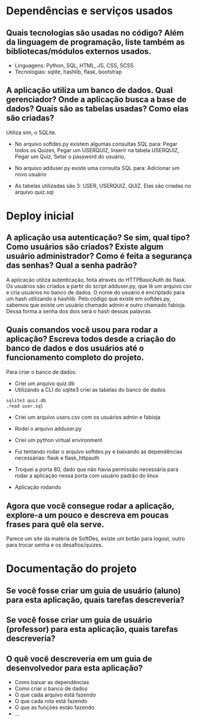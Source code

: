 # Dependências e serviços usados

## Quais tecnologias são usadas no código? Além da linguagem de programação, liste também as bibliotecas/módulos externos usados.

- Linguagens: Python, SQL, HTML, JS, CSS, SCSS
- Tecnologias: sqlite, hashlib, flask, bootstrap

## A aplicação utiliza um banco de dados. Qual gerenciador? Onde a aplicação busca a base de dados? Quais são as tabelas usadas? Como elas são criadas?

Utiliza sim, o SQLite.

- No arquivo softdes.py existem algumas consultas SQL para:
  Pegar todos os Quizes,
  Pegar um USERQUIZ,
  Inserir na tabela USERQUIZ,
  Pegar um Quiz,
  Setar o password do usuário,

- No arquivo adduser.py existe uma consulta SQL para:
  Adicionar um novo usuário

- As tabelas utilizadas são 3: USER, USERQUIZ, QUIZ. Elas são criadas no arquivo quiz.sql

# Deploy inicial

## A aplicação usa autenticação? Se sim, qual tipo? Como usuários são criados? Existe algum usuário administrador? Como é feita a segurança das senhas? Qual a senha padrão?

A aplicação utiliza autenticação, feita através do HTTPBasicAuth do flask. Os usuários são criados a partir do script adduser.py, que lê um arquivo csv e cria usuários no banco de dados. O nome do usuário é encriptado para um hash utilizando a hashlib. Pelo código que existe em softdes.py, sabemos que existe um usuário chamado admin e outro chamado fabioja. Dessa forma a senha dos dois será o hash dessas palavras.

## Quais comandos você usou para rodar a aplicação? Escreva todos desde a criação do banco de dados e dos usuários até o funcionamento completo do projeto.

Para criar o banco de dados:

- Criei um arquivo quiz.db
- Utilizando a CLI do sqlite3 criei as tabelas do banco de dados

```bash
sqlite3 quiz.db
.read user.sql
```

- Criei um arquivo users.csv com os usuários admin e fabioja
- Rodei o arquivo adduser.py

- Criei um python virtual environment
- Fui tentando rodar o arquivo softdes.py e baixando as dependências necessárias: flask e flask_httpauth
- Troquei a porta 80, dado que não havia permissão necessária para rodar a aplicação nessa porta com usuário padrão do linux
- Aplicação rodando

## Agora que você consegue rodar a aplicação, explore-a um pouco e descreva em poucas frases para quê ela serve.

Parece um site da matéria de SoftDes, existe um botão para logout, outro para trocar senha e os desafios/quizes.

# Documentação do projeto

## Se você fosse criar um guia de usuário (aluno) para esta aplicação, quais tarefas descreveria?

## Se você fosse criar um guia de usuário (professor) para esta aplicação, quais tarefas descreveria?

## O quê você descreveria em um guia de desenvolvedor para esta aplicação?

- Como baixar as dependências
- Como criar o banco de dados
- O que cada arquivo está fazendo
- O que cada rota está fazendo
- O que as funções estão fazendo
- ...
